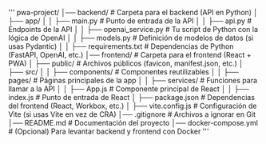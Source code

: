'''
pwa-project/
│── backend/                # Carpeta para el backend (API en Python)
│   ├── app/
│   │   ├── main.py         # Punto de entrada de la API
│   │   ├── api.py          # Endpoints de la API
│   │   ├── openai_service.py # Tu script de Python con la lógica de OpenAI
│   │   ├── models.py       # Definición de modelos de datos (si usas Pydantic)
│   │   ├── requirements.txt # Dependencias de Python (FastAPI, OpenAI, etc.)
│── frontend/               # Carpeta para el frontend (React + PWA)
│   ├── public/             # Archivos públicos (favicon, manifest.json, etc.)
│   ├── src/
│   │   ├── components/     # Componentes reutilizables
│   │   ├── pages/          # Páginas principales de la app
│   │   ├── services/       # Funciones para llamar a la API
│   │   ├── App.js          # Componente principal de React
│   │   ├── index.js        # Punto de entrada de React
│   ├── package.json        # Dependencias del frontend (React, Workbox, etc.)
│   ├── vite.config.js      # Configuración de Vite (si usas Vite en vez de CRA)
│── .gitignore              # Archivos a ignorar en Git
│── README.md               # Documentación del proyecto
│── docker-compose.yml      # (Opcional) Para levantar backend y frontend con Docker
'''
